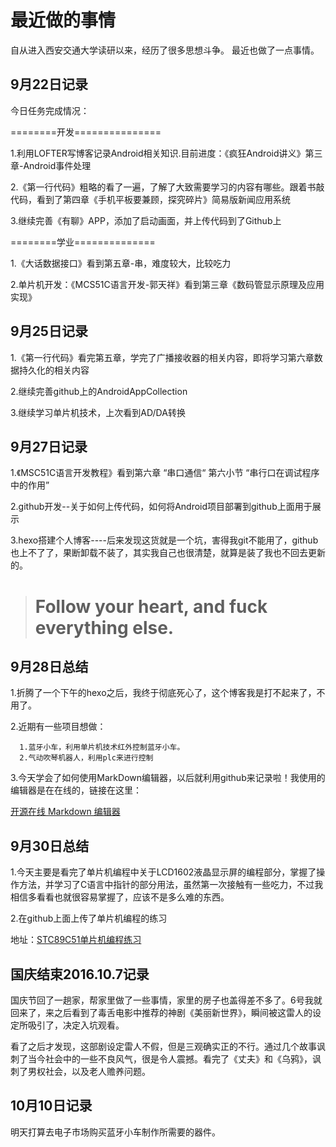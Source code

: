 # 最近做的事情

自从进入西安交通大学读研以来，经历了很多思想斗争。
最近也做了一点事情。


## 9月22日记录

今日任务完成情况：


========开发===============

1.利用LOFTER写博客记录Android相关知识.目前进度：《疯狂Android讲义》第三章-Android事件处理

2.《第一行代码》粗略的看了一遍，了解了大致需要学习的内容有哪些。跟着书敲代码，看到了第四章《手机平板要兼顾，探究碎片》简易版新闻应用系统

3.继续完善《有聊》APP，添加了启动画面，并上传代码到了Github上


========学业==============


1.《大话数据接口》看到第五章-串，难度较大，比较吃力

2.单片机开发：《MCS51C语言开发-郭天祥》看到第三章《数码管显示原理及应用实现》

## 9月25日记录

1.《第一行代码》看完第五章，学完了广播接收器的相关内容，即将学习第六章数据持久化的相关内容

2.继续完善github上的AndroidAppCollection

3.继续学习单片机技术，上次看到AD/DA转换

## 9月27日记录

1.《MSC51C语言开发教程》看到第六章 “串口通信“  第六小节  “串行口在调试程序中的作用”

2.github开发--关于如何上传代码，如何将Android项目部署到github上面用于展示

3.hexo搭建个人博客----后来发现这货就是一个坑，害得我git不能用了，github也上不了了，果断卸载不装了，其实我自己也很清楚，就算是装了我也不回去更新的。

> # Follow your heart, and fuck everything else.

## 9月28日总结

1.折腾了一个下午的hexo之后，我终于彻底死心了，这个博客我是打不起来了，不用了。

2.近期有一些项目想做：

      1.蓝牙小车，利用单片机技术红外控制蓝牙小车。
      2.气动吹琴机器人，利用plc来进行控制
	  
3.今天学会了如何使用MarkDown编辑器，以后就利用github来记录啦！我使用的编辑器是在在线的，链接在这里：

[开源在线 Markdown 编辑器](https://pandao.github.io/editor.md/)

## 9月30日总结

1.今天主要是看完了单片机编程中关于LCD1602液晶显示屏的编程部分，掌握了操作方法，并学习了C语言中指针的部分用法，虽然第一次接触有一些吃力，不过我相信多看看也就很容易掌握了，应该不是多么难的东西。

2.在github上面上传了单片机编程的练习

地址：[STC89C51单片机编程练习](https://github.com/shibobo/STC89C51-MCU-Programming)


## 国庆结束2016.10.7记录

 国庆节回了一趟家，帮家里做了一些事情，家里的房子也盖得差不多了。6号我就回来了，来之后看到了毒舌电影中推荐的神剧《美丽新世界》，瞬间被这雷人的设定所吸引了，决定入坑观看。
 
 看了之后才发现，这部剧设定雷人不假，但是三观确实正的不行。通过几个故事讽刺了当今社会中的一些不良风气，很是令人震撼。看完了《丈夫》和《乌鸦》，讽刺了男权社会，以及老人赡养问题。
 
## 10月10日记录
 
 明天打算去电子市场购买蓝牙小车制作所需要的器件。










